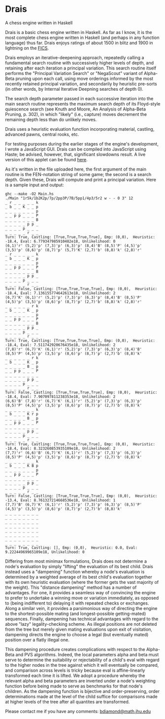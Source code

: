 # Drais
A chess engine written in Haskell

Drais is a basic chess engine written in Haskell. As far as I know, it is the most complete chess engine written in Haskell (and perhaps in any function language) thus far. Drais enjoys ratings of about 1500 in blitz and 1900 in lightning on the [FICS](http://ficsgames.org/cgi-bin/search.cgi?player=benediamond&action=History).

Drais employs an iterative-deepening approach, repeatedly calling a fundamental search routine with successively higher levels of depth, and retaining after each iteration a principal variation. This search routine itself performs the "Principal Variation Search" or "NegaScout" variant of Alpha-Beta pruning upon each call, using move orderings informed by the most recently retained principal variation, and secondarily by heuristic pre-sorts (in other words, by Internal Iterative Deepning searches of depth 0).

The search depth parameter passed in each successive iteration into the main search routine represents the maximum search depth of its Floyd-style quiescence search (see Knuth and Moore, An Analysis of Alpha-Beta Pruning, p. 302), in which "likely" (i.e., capture) moves decrement the remaining depth less than do unlikely moves.

Drais uses a heuristic evaluation function incorporating material, castling, advanced pawns, central rooks, etc.

For testing purposes during the earlier stages of the engine's development, I wrote a JavaScript GUI. Drais can be compiled into JavaScript using Haste; be advised, however, that, significant slowdowns result. A live version of this applet can be found [here](http://www.math.jhu.edu/~bdiamond/chess/chess.html).

As it's written in the file uploaded here, the first argument of the main routine is the FEN-notation string of some game; the second is a search depth. Given these, Drais will compute and print a principal variation. Here is a sample input and output:
```
ghc --make -O2 Main.hs
./Main "1r5k/1b2K2p/7p/2pp3P/7B/5pp1/4p3/5r2 w - - 0 3" 12
_ r _ _ _ _ _ k
_ b _ _ K _ _ p
_ _ _ _ _ _ _ p
_ _ p p _ _ _ P
_ _ _ _ _ _ _ B
_ _ _ _ _ p p _
_ _ _ _ p _ _ _
_ _ _ _ _ r _ _
Turn: True, Castling: [True,True,True,True], Emp: (0,0),  Heuristic: -18.4, Eval: 6.779347985910482e18, Unlikelihood: 0
(6,1)'r' (5,2)'p' (7,3)'p' (6,3)'p' (8,4)'B' (8,5)'P' (4,5)'p' (3,5)'p' (8,6)'p' (8,7)'p' (5,7)'K' (2,7)'b' (8,8)'k' (2,8)'r'
_ r _ _ _ _ _ k
_ b _ _ _ K _ p
_ _ _ _ _ _ _ p
_ _ p p _ _ _ P
_ _ _ _ _ _ _ B
_ _ _ _ _ p p _
_ _ _ _ p _ _ _
_ _ _ _ _ r _ _
Turn: False, Castling: [True,True,True,True], Emp: (0,0),  Heuristic: -18.4, Eval: 7.136155774642613e18, Unlikelihood: 2
(6,7)'K' (6,1)'r' (5,2)'p' (7,3)'p' (6,3)'p' (8,4)'B' (8,5)'P' (4,5)'p' (3,5)'p' (8,6)'p' (8,7)'p' (2,7)'b' (8,8)'k' (2,8)'r'
_ _ _ _ _ _ r k
_ b _ _ _ K _ p
_ _ _ _ _ _ _ p
_ _ p p _ _ _ P
_ _ _ _ _ _ _ B
_ _ _ _ _ p p _
_ _ _ _ p _ _ _
_ _ _ _ _ r _ _
Turn: True, Castling: [True,True,True,True], Emp: (0,0),  Heuristic: -18.4, Eval: 7.511742920676435e18, Unlikelihood: 2
(7,8)'r' (6,7)'K' (6,1)'r' (5,2)'p' (7,3)'p' (6,3)'p' (8,4)'B' (8,5)'P' (4,5)'p' (3,5)'p' (8,6)'p' (8,7)'p' (2,7)'b' (8,8)'k'
_ _ _ _ _ _ r k
_ b _ _ _ K _ p
_ _ _ _ _ B _ p
_ _ p p _ _ _ P
_ _ _ _ _ _ _ _
_ _ _ _ _ p p _
_ _ _ _ p _ _ _
_ _ _ _ _ r _ _
Turn: False, Castling: [True,True,True,True], Emp: (0,0),  Heuristic: -18.4, Eval: 7.907097811238353e18, Unlikelihood: 2
(6,6)'B' (7,8)'r' (6,7)'K' (6,1)'r' (5,2)'p' (7,3)'p' (6,3)'p' (8,5)'P' (4,5)'p' (3,5)'p' (8,6)'p' (8,7)'p' (2,7)'b' (8,8)'k'
_ _ _ _ _ _ _ k
_ b _ _ _ K r p
_ _ _ _ _ B _ p
_ _ p p _ _ _ P
_ _ _ _ _ _ _ _
_ _ _ _ _ p p _
_ _ _ _ p _ _ _
_ _ _ _ _ r _ _
Turn: True, Castling: [True,True,True,True], Emp: (0,0),  Heuristic: -18.4, Eval: 8.323260853935109e18, Unlikelihood: 2
(7,7)'r' (6,6)'B' (6,7)'K' (6,1)'r' (5,2)'p' (7,3)'p' (6,3)'p' (8,5)'P' (4,5)'p' (3,5)'p' (8,6)'p' (8,7)'p' (2,7)'b' (8,8)'k'
_ _ _ _ _ _ _ k
_ b _ _ _ K B p
_ _ _ _ _ _ _ p
_ _ p p _ _ _ P
_ _ _ _ _ _ _ _
_ _ _ _ _ p p _
_ _ _ _ p _ _ _
_ _ _ _ _ r _ _
Turn: False, Castling: [True,True,True,True], Emp: (0,0),  Heuristic: -13.4, Eval: 8.761327214668536e18, Unlikelihood: 1
(7,7)'B' (6,7)'K' (6,1)'r' (5,2)'p' (7,3)'p' (6,3)'p' (8,5)'P' (4,5)'p' (3,5)'p' (8,6)'p' (8,7)'p' (2,7)'b' (8,8)'k'
_ _ _ _ _ _ _ _
_ _ _ _ _ _ _ _
_ _ _ _ _ _ _ _
_ _ _ _ _ _ _ _
_ _ _ _ _ _ _ _
_ _ _ _ _ _ _ _
_ _ _ _ _ _ _ _
_ _ _ _ _ _ _ _
Turn: True, Castling: [], Emp: (0,0),  Heuristic: 0.0, Eval: 9.22244969965109e18, Unlikelihood: 0
```
Differing from most minimax formulations, Drais does not determine a node's evaluation by simply "lifting" the evaluation of its best child. Drais instead uses a "dampening" function whereby a node's evaluation is determined by a weighted average of its best child's evaluation together with its own heuristic evaluation (where the former gets the vast majority of the weight). This "distance dampening" method has a number of advantages. For one, it provides a seamless way of convincing the engine to prefer to undertake a winning move or variation immediately, as opposed to (being indifferent to) delaying it with repeated checks or exchanges. Along a similar vein, it provides a parsimonious way of directing the engine to the shortest-possible mating (and longest-possible getting-mated) sequences. Finally, dampening has technical advantages with regard to the above "lazy" legality-checking scheme. As illegal positions are not deleted from the tree but merely given mating evaluations upon exit of visitation, dampening directs the engine to choose a legal (but eventually mated) position over a flatly illegal one.

This dampening procedure creates complications with respect to the Alpha-Beta and PVS algorithms. Indeed, the local parameters alpha and beta must serve to determine the suitability or rejectability of a child's eval with regard to the higher nodes in the tree against which it will eventually be compared, and comparison across levels is tricky because eval is affine-linearly transformed each time it is lifted. We adopt a procedure whereby the relevant alpha and beta parameters are inverted under a node's weighting function before being made to serve as benchmarks for that node's children. As the dampening function is bijective and order-preserving, order determinations made at the level of the child suffice for comparisons made at higher levels of the tree after all quantites are transformed.

Please contact me if you have any comments: bdiamond@math.jhu.edu
